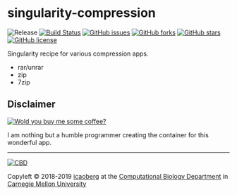 # singularity-compression
![Release](https://img.shields.io/badge/release-prealpha-red.svg)
[![Build Status](https://travis-ci.org/icaoberg/singularity-compression.svg?branch=master)](https://travis-ci.org/icaoberg/singularity-compression)
[![GitHub issues](https://img.shields.io/github/issues/icaoberg/singularity-compression.svg)](https://github.com/icaoberg/singularity-compression/issues)
[![GitHub forks](https://img.shields.io/github/forks/icaoberg/singularity-compression.svg)](https://github.com/icaoberg/singularity-compression/network)
[![GitHub stars](https://img.shields.io/github/stars/icaoberg/singularity-compression.svg)](https://github.com/icaoberg/singularity-compression/stargazers)
[![GitHub license](https://img.shields.io/badge/license-GPLv3-blue.svg)](https://www.gnu.org/licenses/quick-guide-gplv3.en.html)

Singularity recipe for various compression apps.

* rar/unrar
* zip
* 7zip

## Disclaimer

[![Wold you buy me some coffee?](https://www.buymeacoffee.com/assets/img/custom_images/orange_img.png)](https://www.buymeacoffee.com/icaoberg)

I am nothing but a humble programmer creating the container for this wonderful app. 

---
[![CBD](http://www.cbd.cmu.edu/wp-content/uploads/2017/07/wordpress-default.png)](http://www.cbd.cmu.edu)

Copyleft © 2018-2019 [icaoberg](http://www.andrew.cmu.edu/~icaoberg) at the [Computational Biology Department](http://www.cbd.cmu.edu) in [Carnegie Mellon University](http://www.cmu.edu)
